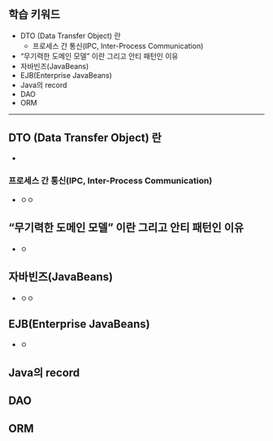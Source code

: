## 학습 키워드

- DTO (Data Transfer Object) 란
    - 프로세스 간 통신(IPC, Inter-Process Communication)
- “무기력한 도메인 모델” 이란 그리고 안티 패턴인 이유
- 자바빈즈(JavaBeans)
- EJB(Enterprise JavaBeans)
- Java의 record
- DAO
- ORM

<hr>

## DTO (Data Transfer Object) 란

- 

### 프로세스 간 통신(IPC, Inter-Process Communication)
- ㅇㅇ 

## “무기력한 도메인 모델” 이란 그리고 안티 패턴인 이유
- ㅇ

## 자바빈즈(JavaBeans)
- ㅇㅇ

## EJB(Enterprise JavaBeans)
- ㅇ 

## Java의 record  

## DAO

## ORM